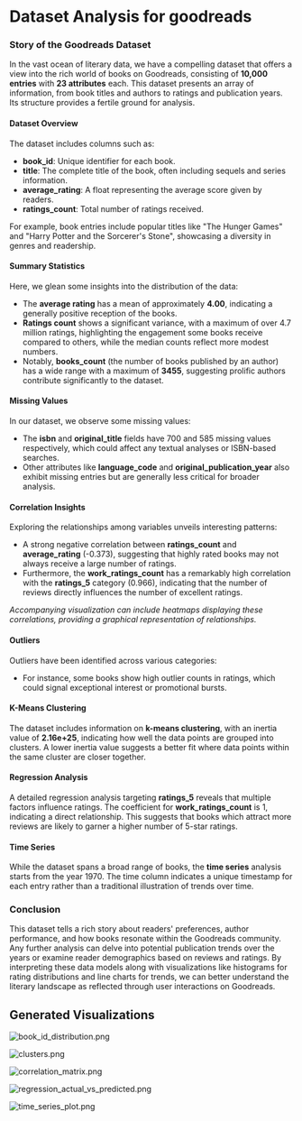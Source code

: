 # Dataset Analysis for goodreads

### Story of the Goodreads Dataset

In the vast ocean of literary data, we have a compelling dataset that offers a view into the rich world of books on Goodreads, consisting of **10,000 entries** with **23 attributes** each. This dataset presents an array of information, from book titles and authors to ratings and publication years. Its structure provides a fertile ground for analysis.

#### Dataset Overview
The dataset includes columns such as:
- **book_id**: Unique identifier for each book.
- **title**: The complete title of the book, often including sequels and series information.
- **average_rating**: A float representing the average score given by readers.
- **ratings_count**: Total number of ratings received.

For example, book entries include popular titles like "The Hunger Games" and "Harry Potter and the Sorcerer's Stone", showcasing a diversity in genres and readership.

#### Summary Statistics
Here, we glean some insights into the distribution of the data:
- The **average rating** has a mean of approximately **4.00**, indicating a generally positive reception of the books.
- **Ratings count** shows a significant variance, with a maximum of over 4.7 million ratings, highlighting the engagement some books receive compared to others, while the median counts reflect more modest numbers.
- Notably, **books_count** (the number of books published by an author) has a wide range with a maximum of **3455**, suggesting prolific authors contribute significantly to the dataset.

#### Missing Values
In our dataset, we observe some missing values:
- The **isbn** and **original_title** fields have 700 and 585 missing values respectively, which could affect any textual analyses or ISBN-based searches.
- Other attributes like **language_code** and **original_publication_year** also exhibit missing entries but are generally less critical for broader analysis.

#### Correlation Insights
Exploring the relationships among variables unveils interesting patterns:
- A strong negative correlation between **ratings_count** and **average_rating** (-0.373), suggesting that highly rated books may not always receive a large number of ratings.
- Furthermore, the **work_ratings_count** has a remarkably high correlation with the **ratings_5** category (0.966), indicating that the number of reviews directly influences the number of excellent ratings.

*Accompanying visualization can include heatmaps displaying these correlations, providing a graphical representation of relationships.*

#### Outliers
Outliers have been identified across various categories:
- For instance, some books show high outlier counts in ratings, which could signal exceptional interest or promotional bursts.

#### K-Means Clustering
The dataset includes information on **k-means clustering**, with an inertia value of **2.16e+25**, indicating how well the data points are grouped into clusters. A lower inertia value suggests a better fit where data points within the same cluster are closer together.

#### Regression Analysis
A detailed regression analysis targeting **ratings_5** reveals that multiple factors influence ratings. The coefficient for **work_ratings_count** is 1, indicating a direct relationship. This suggests that books which attract more reviews are likely to garner a higher number of 5-star ratings.

#### Time Series
While the dataset spans a broad range of books, the **time series** analysis starts from the year 1970. The time column indicates a unique timestamp for each entry rather than a traditional illustration of trends over time.

### Conclusion
This dataset tells a rich story about readers' preferences, author performance, and how books resonate within the Goodreads community. Any further analysis can delve into potential publication trends over the years or examine reader demographics based on reviews and ratings. By interpreting these data models along with visualizations like histograms for rating distributions and line charts for trends, we can better understand the literary landscape as reflected through user interactions on Goodreads.

## Generated Visualizations

![book_id_distribution.png](book_id_distribution.png)

![clusters.png](clusters.png)

![correlation_matrix.png](correlation_matrix.png)

![regression_actual_vs_predicted.png](regression_actual_vs_predicted.png)

![time_series_plot.png](time_series_plot.png)

